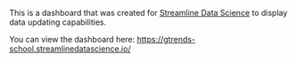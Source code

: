 This is a dashboard that was created for [Streamline Data Science](https://streamlinedatascience.io/) to display data updating capabilities. 

You can view the dashboard here: https://gtrends-school.streamlinedatascience.io/
